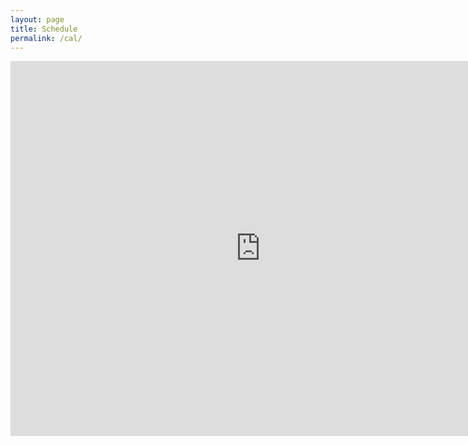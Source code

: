 ```yaml
---
layout: page
title: Schedule
permalink: /cal/
---
```


<iframe id="calendar_frame" src="https://calendar.google.com/calendar/embed?title=Dongwook%27s%20free%2Fbusy%20schedule&amp;showPrint=0&amp;mode=WEEK&amp;height=600&amp    ;wkst=1&amp;bgcolor=%23FFFFFF&amp;src=dy252%40cornell.edu&amp;color=%232952A3&amp;ctz=America%2FVancouver" style="border-width:0" width="800" height="600" frameborder="0" scrolling="no"></iframe>